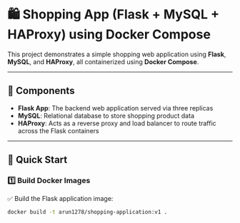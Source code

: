 # 🛍️ Shopping App (Flask + MySQL + HAProxy) using Docker Compose

This project demonstrates a simple shopping web application using **Flask**, **MySQL**, and **HAProxy**, all containerized using **Docker Compose**.

---

## 🧱 Components

- **Flask App**: The backend web application served via three replicas
- **MySQL**: Relational database to store shopping product data
- **HAProxy**: Acts as a reverse proxy and load balancer to route traffic across the Flask containers

---

## 🚀 Quick Start

### 1️⃣ Build Docker Images

✅ Build the Flask application image:
```bash
docker build -t arun1278/shopping-application:v1 .
